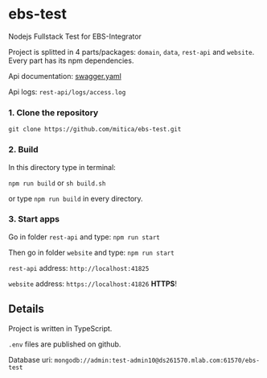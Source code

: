 # ebs-test

Nodejs Fullstack Test for EBS-Integrator

Project is splitted in 4 parts/packages: `domain`, `data`, `rest-api` and `website`.
Every part has its npm dependencies.

Api documentation: [swagger.yaml](rest-api/swagger.yaml)

Api logs: `rest-api/logs/access.log`

### 1. Clone the repository

`git clone https://github.com/mitica/ebs-test.git`

### 2. Build

In this directory type in terminal: 

`npm run build` or `sh build.sh`

or type `npm run build` in every directory.

### 3. Start apps

Go in folder `rest-api` and type: `npm run start`

Then go in folder `website` and type: `npm run start`

`rest-api` address: `http://localhost:41825`

`website` address: `https://localhost:41826` **HTTPS**!


## Details

Project is written in TypeScript.

`.env` files are published on github.

Database uri: `mongodb://admin:test-admin10@ds261570.mlab.com:61570/ebs-test`
